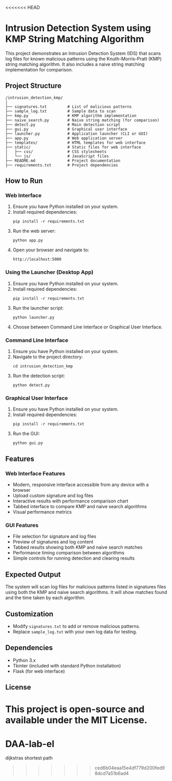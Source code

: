 <<<<<<< HEAD
# Intrusion Detection System using KMP String Matching Algorithm

This project demonstrates an Intrusion Detection System (IDS) that scans log files for known malicious patterns using the Knuth-Morris-Pratt (KMP) string matching algorithm. It also includes a naive string matching implementation for comparison.

## Project Structure

```
/intrusion_detection_kmp/
│
├── signatures.txt         # List of malicious patterns
├── sample_log.txt         # Sample data to scan
├── kmp.py                 # KMP algorithm implementation
├── naive_search.py        # Naive string matching (for comparison)
├── detect.py              # Main detection script
├── gui.py                 # Graphical user interface
├── launcher.py            # Application launcher (CLI or GUI)
├── app.py                 # Web application server
├── templates/             # HTML templates for web interface
├── static/                # Static files for web interface
│   ├── css/               # CSS stylesheets
│   └── js/                # JavaScript files
├── README.md              # Project documentation
├── requirements.txt       # Project dependencies
```

## How to Run

### Web Interface

1. Ensure you have Python installed on your system.
2. Install required dependencies:
   ```
   pip install -r requirements.txt
   ```
3. Run the web server:
   ```
   python app.py
   ```
4. Open your browser and navigate to:
   ```
   http://localhost:5000
   ```

### Using the Launcher (Desktop App)

1. Ensure you have Python installed on your system.
2. Install required dependencies:
   ```
   pip install -r requirements.txt
   ```
3. Run the launcher script:
   ```
   python launcher.py
   ```
4. Choose between Command Line Interface or Graphical User Interface.

### Command Line Interface

1. Ensure you have Python installed on your system.
2. Navigate to the project directory:
   ```
   cd intrusion_detection_kmp
   ```
3. Run the detection script:
   ```
   python detect.py
   ```

### Graphical User Interface

1. Ensure you have Python installed on your system.
2. Install required dependencies:
   ```
   pip install -r requirements.txt
   ```
3. Run the GUI:
   ```
   python gui.py
   ```

## Features

### Web Interface Features
- Modern, responsive interface accessible from any device with a browser
- Upload custom signature and log files
- Interactive results with performance comparison chart
- Tabbed interface to compare KMP and naive search algorithms
- Visual performance metrics

### GUI Features
- File selection for signature and log files
- Preview of signatures and log content
- Tabbed results showing both KMP and naive search matches
- Performance timing comparison between algorithms
- Simple controls for running detection and clearing results

## Expected Output

The system will scan log files for malicious patterns listed in signatures files using both the KMP and naive search algorithms. It will show matches found and the time taken by each algorithm.

## Customization

- Modify `signatures.txt` to add or remove malicious patterns.
- Replace `sample_log.txt` with your own log data for testing.

## Dependencies

- Python 3.x
- Tkinter (included with standard Python installation)
- Flask (for web interface)

## License

This project is open-source and available under the MIT License. 
=======
# DAA-lab-el
dijkstras shortest path
>>>>>>> ced6b04eaa15e4df779d200fed98dcd7a51b6ad4
